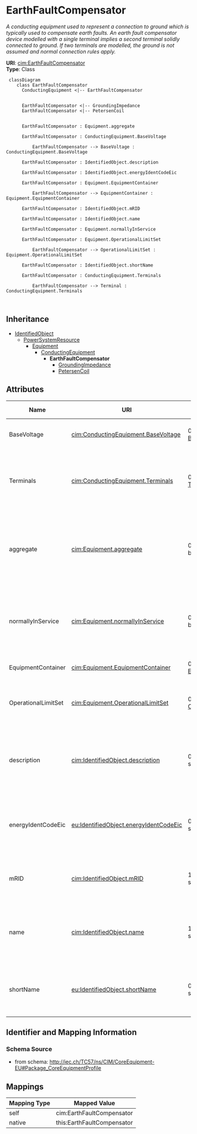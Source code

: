 # EarthFaultCompensator


_A conducting equipment used to represent a connection to ground which is typically used to compensate earth faults.   An earth fault compensator device modelled with a single terminal implies a second terminal solidly connected to ground.  If two terminals are modelled, the ground is not assumed and normal connection rules apply._





**URI**: [cim:EarthFaultCompensator](http://iec.ch/TC57/CIM100#EarthFaultCompensator)<br />
**Type**: Class




```mermaid
 classDiagram
    class EarthFaultCompensator
      ConductingEquipment <|-- EarthFaultCompensator
      

      EarthFaultCompensator <|-- GroundingImpedance
      EarthFaultCompensator <|-- PetersenCoil
      
      
      EarthFaultCompensator : Equipment.aggregate
        
      EarthFaultCompensator : ConductingEquipment.BaseVoltage
        
          EarthFaultCompensator --> BaseVoltage : ConductingEquipment.BaseVoltage
        
      EarthFaultCompensator : IdentifiedObject.description
        
      EarthFaultCompensator : IdentifiedObject.energyIdentCodeEic
        
      EarthFaultCompensator : Equipment.EquipmentContainer
        
          EarthFaultCompensator --> EquipmentContainer : Equipment.EquipmentContainer
        
      EarthFaultCompensator : IdentifiedObject.mRID
        
      EarthFaultCompensator : IdentifiedObject.name
        
      EarthFaultCompensator : Equipment.normallyInService
        
      EarthFaultCompensator : Equipment.OperationalLimitSet
        
          EarthFaultCompensator --> OperationalLimitSet : Equipment.OperationalLimitSet
        
      EarthFaultCompensator : IdentifiedObject.shortName
        
      EarthFaultCompensator : ConductingEquipment.Terminals
        
          EarthFaultCompensator --> Terminal : ConductingEquipment.Terminals
        
      
```





## Inheritance
* [IdentifiedObject](IdentifiedObject.md)
    * [PowerSystemResource](PowerSystemResource.md)
        * [Equipment](Equipment.md)
            * [ConductingEquipment](ConductingEquipment.md)
                * **EarthFaultCompensator**
                    * [GroundingImpedance](GroundingImpedance.md)
                    * [PetersenCoil](PetersenCoil.md)



## Attributes


| Name | URI | Cardinality and Range | Description | Inheritance |
| ---  | --- | --- | --- | --- |
| BaseVoltage | [cim:ConductingEquipment.BaseVoltage](http://iec.ch/TC57/CIM100#ConductingEquipment.BaseVoltage) | 0..1 <br />  [BaseVoltage](BaseVoltage.md)  | Base voltage of this conducting equipment | [ConductingEquipment](ConductingEquipment.md) |
| Terminals | [cim:ConductingEquipment.Terminals](http://iec.ch/TC57/CIM100#ConductingEquipment.Terminals) | 0..* <br />  [Terminal](Terminal.md)  | Conducting equipment have terminals that may be connected to other conducting... | [ConductingEquipment](ConductingEquipment.md) |
| aggregate | [cim:Equipment.aggregate](http://iec.ch/TC57/CIM100#Equipment.aggregate) | 0..1 <br />  boolean  | The aggregate flag provides an alternative way of representing an aggregated ... | [Equipment](Equipment.md) |
| normallyInService | [cim:Equipment.normallyInService](http://iec.ch/TC57/CIM100#Equipment.normallyInService) | 0..1 <br />  boolean  | Specifies the availability of the equipment under normal operating conditions | [Equipment](Equipment.md) |
| EquipmentContainer | [cim:Equipment.EquipmentContainer](http://iec.ch/TC57/CIM100#Equipment.EquipmentContainer) | 0..1 <br />  [EquipmentContainer](EquipmentContainer.md)  | Container of this equipment | [Equipment](Equipment.md) |
| OperationalLimitSet | [cim:Equipment.OperationalLimitSet](http://iec.ch/TC57/CIM100#Equipment.OperationalLimitSet) | 0..* <br />  [OperationalLimitSet](OperationalLimitSet.md)  | The operational limit sets associated with this equipment | [Equipment](Equipment.md) |
| description | [cim:IdentifiedObject.description](http://iec.ch/TC57/CIM100#IdentifiedObject.description) | 0..1 <br />  string  | The description is a free human readable text describing or naming the object | [IdentifiedObject](IdentifiedObject.md) |
| energyIdentCodeEic | [eu:IdentifiedObject.energyIdentCodeEic](http://iec.ch/TC57/CIM100-European#IdentifiedObject.energyIdentCodeEic) | 0..1 <br />  string  | The attribute is used for an exchange of the EIC code (Energy identification ... | [IdentifiedObject](IdentifiedObject.md) |
| mRID | [cim:IdentifiedObject.mRID](http://iec.ch/TC57/CIM100#IdentifiedObject.mRID) | 1..1 <br />  string  | Master resource identifier issued by a model authority | [IdentifiedObject](IdentifiedObject.md) |
| name | [cim:IdentifiedObject.name](http://iec.ch/TC57/CIM100#IdentifiedObject.name) | 1..1 <br />  string  | The name is any free human readable and possibly non unique text naming the o... | [IdentifiedObject](IdentifiedObject.md) |
| shortName | [eu:IdentifiedObject.shortName](http://iec.ch/TC57/CIM100-European#IdentifiedObject.shortName) | 0..1 <br />  string  | The attribute is used for an exchange of a human readable short name with len... | [IdentifiedObject](IdentifiedObject.md) |









## Identifier and Mapping Information







### Schema Source


* from schema: http://iec.ch/TC57/ns/CIM/CoreEquipment-EU#Package_CoreEquipmentProfile





## Mappings

| Mapping Type | Mapped Value |
| ---  | ---  |
| self | cim:EarthFaultCompensator |
| native | this:EarthFaultCompensator |




